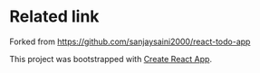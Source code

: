 





# Related link

Forked from https://github.com/sanjaysaini2000/react-todo-app

This project was bootstrapped with [Create React App](https://github.com/facebook/create-react-app).

